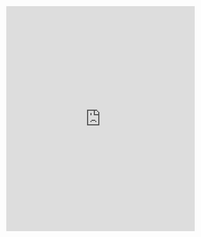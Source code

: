 <iframe src="https://hexgl.bkcore.com/play/" width="100%" height="600" frameborder="0" allowfullscreen></iframe>
